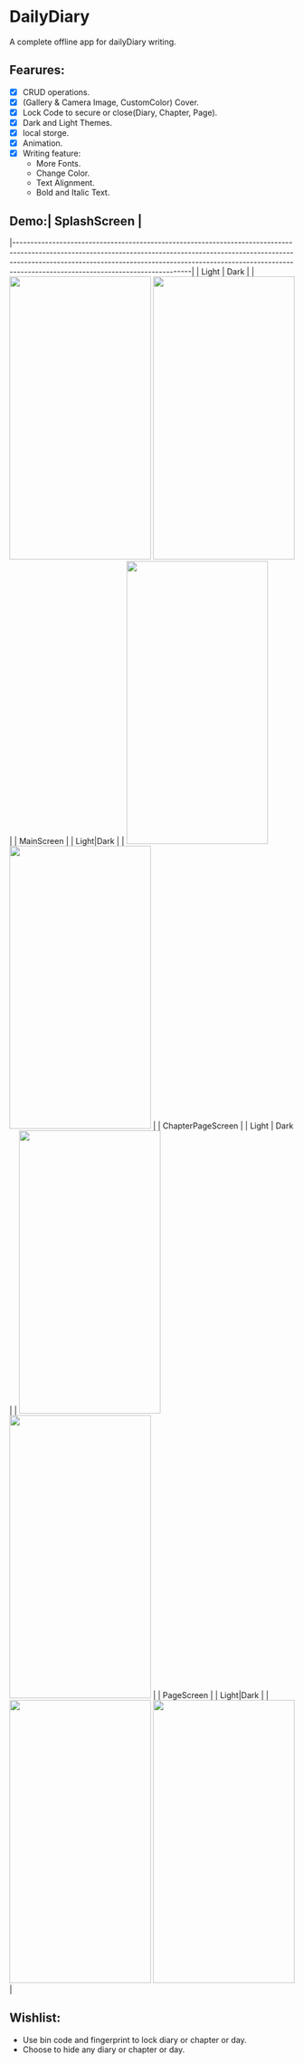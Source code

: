 # DailyDiary
 A complete offline app for dailyDiary writing.
## Fearures:
- [x] CRUD operations.  
- [x] (Gallery & Camera Image, CustomColor) Cover.  
- [x] Lock Code to secure or close(Diary, Chapter, Page).  
- [x] Dark and Light Themes.  
- [x] local storge.  
- [x] Animation.  
- [x] Writing feature:
    * More Fonts.
    * Change Color.
    * Text Alignment.
    * Bold and Italic Text.
## Demo:| SplashScreen                                                                                                                                                                                                                                                                              |
|-------------------------------------------------------------------------------------------------------------------------------------------------------------------------------------------------------------------------------------------------------------------------------------------|
| Light \| Dark                                                                                                                                                                                                                                                                             |
| <img src="https://user-images.githubusercontent.com/58103293/122657549-b47da500-d164-11eb-9278-bd03ce66cafa.png" width="250" height="500">   <img src="https://user-images.githubusercontent.com/58103293/122657550-b6dfff00-d164-11eb-9951-ada5242fb93b.png" width="250" height="500"> |
| MainScreen                                                                                                                                                                                                                                                                                |
| Light\|Dark                                                                                                                                                                                                                                                                               |
| <img src="https://user-images.githubusercontent.com/58103293/122658075-4d162400-d169-11eb-9f89-9aa9d98cd69d.png" width="250" height="500"> <img src="https://user-images.githubusercontent.com/58103293/122658072-438cbc00-d169-11eb-9940-2895124cd35f.png" width="250" height="500">     |
| ChapterPageScreen                                                                                                                                                                                                                                                                         |
| Light \| Dark                                                                                                                                                                                                                                                                             |
| <img src="https://user-images.githubusercontent.com/58103293/122658195-b480a380-d16a-11eb-8f92-7c52f62249df.png" width="250" height="500">  <img src="https://user-images.githubusercontent.com/58103293/122658208-c95d3700-d16a-11eb-8b19-88049dee2291.png" width="250" height="500">  |
| PageScreen                                                                                                                                                                                                                                                                                |
| Light\|Dark                                                                                                                                                                                                                                                                               |
| <img src="https://user-images.githubusercontent.com/58103293/122658201-c06c6580-d16a-11eb-807e-be4e8dc98984.png" width="250" height="500"> <img src="https://user-images.githubusercontent.com/58103293/122658207-c7937380-d16a-11eb-9d12-3188a57a2277.png" width="250" height="500">   |

<!-- <img src="https://user-images.githubusercontent.com/58103293/122658072-438cbc00-d169-11eb-9940-2895124cd35f.png" width="250" height="500">
<img src="https://user-images.githubusercontent.com/58103293/122658075-4d162400-d169-11eb-9f89-9aa9d98cd69d.png" width="250" height="500">

<img src="https://user-images.githubusercontent.com/58103293/122658195-b480a380-d16a-11eb-8f92-7c52f62249df.png" width="250" height="500">
<img src="https://user-images.githubusercontent.com/58103293/122658208-c95d3700-d16a-11eb-8b19-88049dee2291.png" width="250" height="500">

<img src="https://user-images.githubusercontent.com/58103293/122658201-c06c6580-d16a-11eb-807e-be4e8dc98984.png" width="250" height="500">
<img src="https://user-images.githubusercontent.com/58103293/122658207-c7937380-d16a-11eb-9d12-3188a57a2277.png" width="250" height="500"> -->




## Wishlist:
- Use bin code and fingerprint to lock diary or chapter or day.
- Choose to hide any diary or chapter or day. 
